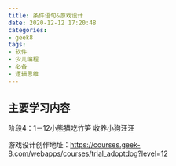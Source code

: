 ```yaml
---
title: 条件语句&游戏设计
date: 2020-12-12 17:20:48
categories:
- geek8
tags:
- 软件
- 少儿编程
- 必备
- 逻辑思维
---
```

## 主要学习内容
阶段4：1－12小熊猫吃竹笋
收养小狗汪汪

游戏设计创作地址：https://courses.geek-8.com/webapps/courses/trial_adoptdog?level=12
